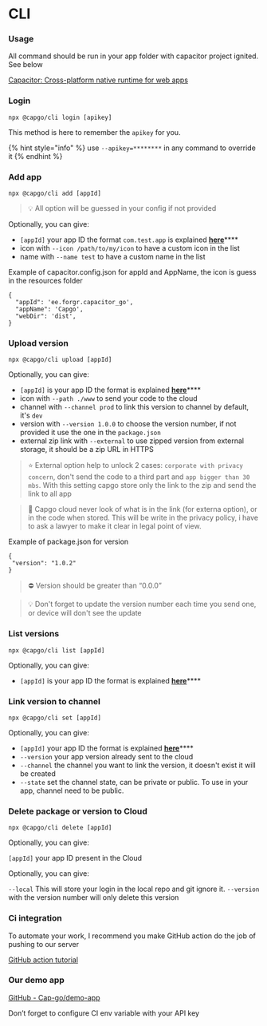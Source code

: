 # CLI

### Usage

All command should be run in your app folder with capacitor project ignited. See below

[Capacitor: Cross-platform native runtime for web apps](https://capacitorjs.com/docs/getting-started)

### **Login**

`npx @capgo/cli login [apikey]`&#x20;

This method is here to remember the `apikey` for you.&#x20;

{% hint style="info" %}
use `--apikey=********` in any command to override it
{% endhint %}

### **Add app**

`npx @capgo/cli add [appId]`&#x20;

> 💡 All option will be guessed in your config if not provided

Optionally, you can give:

* `[appId]` your app ID the format `com.test.app` is explained [**here**](https://capacitorjs.com/docs/cli/commands/init)****
* icon with `--icon /path/to/my/icon` to have a custom icon in the list
* name with `--name test` to have a custom name in the list

Example of capacitor.config.json for appId and AppName, the icon is guess in the resources folder

```
{
  "appId": 'ee.forgr.capacitor_go',
  "appName": 'Capgo',
  "webDir": 'dist',
}
```

### Upload **version**

`npx @capgo/cli upload [appId]`&#x20;

Optionally, you can give:

* `[appId]` is your app ID the format is explained [**here**](https://capacitorjs.com/docs/cli/commands/init)****
* icon with `--path ./www` to send your code to the cloud
* channel with `--channel prod` to link this version to channel by default, it's `dev`
* version with `--version 1.0.0` to choose the version number, if not provided it use the one in the `package.json`
* external zip link with `--external` to use zipped version from external storage, it should be a zip URL in HTTPS

> ⭐️ External option help to unlock 2 cases: `corporate with privacy concern`, don't send the code to a third part and `app bigger than 30 mbs`. With this setting capgo store only the link to the zip and send the link to all app

> 👀 Capgo cloud never look of what is in the link (for externa option), or in the code when stored. This will be write in the privacy policy, i have to ask a lawyer to make it clear in legal point of view.

Example of package.json for version

```
{
 "version": "1.0.2"
}
```

> ⛔ Version should be greater than “0.0.0”

> 💡 Don't forget to update the version number each time you send one, or device will don't see the update

### **List versions**

`npx @capgo/cli list [appId]`&#x20;

Optionally, you can give:

* `[appId]` is your app ID the format is explained [**here**](https://capacitorjs.com/docs/cli/commands/init)****

### **Link version to channel**

`npx @capgo/cli set [appId]`&#x20;

Optionally, you can give:

* `[appId]` your app ID the format is explained [**here**](https://capacitorjs.com/docs/cli/commands/init)****
* `--version` your app version already sent to the cloud
* `--channel` the channel you want to link the version, it doesn't exist it will be created
* `--state` set the channel state, can be private or public. To use in your app, channel need to be public.

### **Delete package or version to Cloud**

`npx @capgo/cli delete [appId]`&#x20;

Optionally, you can give:

`[appId]` your app ID present in the Cloud

Optionally, you can give:

`--local` This will store your login in the local repo and git ignore it. `--version` with the version number will only delete this version

### Ci integration

To automate your work, I recommend you make GitHub action do the job of pushing to our server

[GitHub action tutorial](https://capgo.app/blog/automatic-build-and-release-with-github-actions)

### Our demo app

[GitHub - Cap-go/demo-app](https://github.com/Cap-go/demo-app)

Don’t forget to configure CI env variable with your API key
